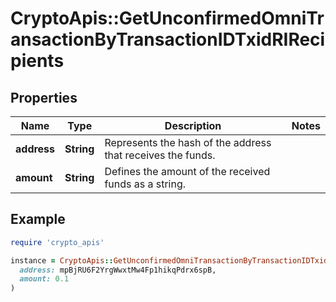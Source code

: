 # CryptoApis::GetUnconfirmedOmniTransactionByTransactionIDTxidRIRecipients

## Properties

| Name | Type | Description | Notes |
| ---- | ---- | ----------- | ----- |
| **address** | **String** | Represents the hash of the address that receives the funds. |  |
| **amount** | **String** | Defines the amount of the received funds as a string. |  |

## Example

```ruby
require 'crypto_apis'

instance = CryptoApis::GetUnconfirmedOmniTransactionByTransactionIDTxidRIRecipients.new(
  address: mpBjRU6F2YrgWwxtMw4Fp1hikqPdrx6spB,
  amount: 0.1
)
```

